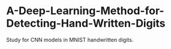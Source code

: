 # A-Deep-Learning-Method-for-Detecting-Hand-Written-Digits
Study for CNN models in MNIST handwritten digits.
